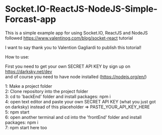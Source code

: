 # Socket.IO-ReactJS-NodeJS-Simple-Forcast-app
This is a simple example app for using Socket.IO, ReactJS and NodeJS followed https://www.valentinog.com/blog/socket-react tutorial

I want to say thank you  to Valention Gagliardi to publish this totorial!

How to use: 

First you need to get your own SECRET API KEY by sign up on https://darksky.net/dev <br>
and of course you need to have node installed (https://nodejs.org/en/)


1: Make a project folder <br>
2: Clone repository into the project folder <br>
3: cd to 'backEnd' folder and install packages: npm i <br>
4: open text editor and paste your own SECRET API KEY (what you just got on darksky) instead of this placeholder =>   PASTE_YOUR_API_KEY_HERE <br>
5: npm start <br>
6: open another terminal and cd into the 'frontEnd' folder and install packages: npm i <br>
7: npm start here  too <br>
